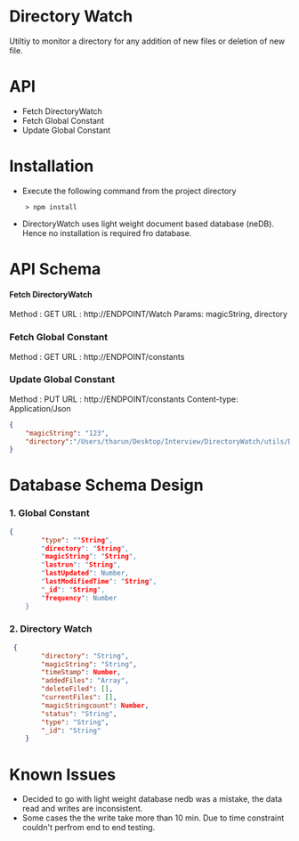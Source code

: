 
# Directory Watch

Utiltiy to monitor a directory for any addition of new files or deletion of new file.


# API

 - Fetch DirectoryWatch
 - Fetch Global Constant
 - Update Global Constant

# Installation
* Execute the following command from the project directory
```
    > npm install
```
* DirectoryWatch uses light weight document based database (neDB). Hence no installation is required fro database. 
# API  Schema

#### Fetch DirectoryWatch
Method : GET 
URL : http://ENDPOINT/Watch
Params: magicString, directory

### Fetch Global Constant
Method : GET 
URL : http://ENDPOINT/constants

### Update Global Constant
Method : PUT 
URL : http://ENDPOINT/constants
Content-type: Application/Json
```json
{
    "magicString": "123",
    "directory":"/Users/tharun/Desktop/Interview/DirectoryWatch/utils/DirectoryWatch"
}
```

# Database Schema Design

### 1. Global Constant
```json
{
        "type": ""String",
        "directory": "String",
        "magicString": "String",
        "lastrun": "String",
        "lastUpdated": Number,
        "lastModifiedTime": "String",
        "_id": "String",
        "frequency": Number
    }
```

### 2. Directory Watch
```json
 {
        "directory": "String",
        "magicString": "String",
        "timeStamp": Number,
        "addedFiles": "Array",
        "deleteFiled": [],
        "currentFiles": [],
        "magicStringcount": Number,
        "status": "String",
        "type": "String",
        "_id": "String"
    }
```


# Known Issues
* Decided to go with light weight database nedb was a mistake, the data read and writes are inconsistent.
* Some cases the the write take more than 10 min. Due to time constraint couldn't perfrom end to end testing.








